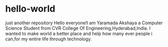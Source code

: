 # hello-world
just another repository
Hello everyone!I am Yaramada Akshaya a Computer Science Student from CVR College Of Engineering,Hyderabad,India.
I wanted to make world a better place and help how many ever people i can,for my entire life through technology.
